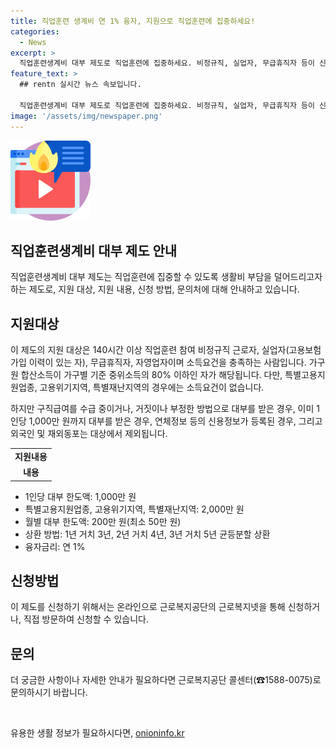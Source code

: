 ```yaml
---
title: 직업훈련 생계비 연 1% 융자, 지원으로 직업훈련에 집중하세요!
categories:
  - News
excerpt: >
  직업훈련생계비 대부 제도로 직업훈련에 집중하세요. 비정규직, 실업자, 무급휴직자 등이 신청 가능하며, 가구 소득 기준 충족 시 최대 1,000만 원의 대부를 받을 수 있습니다. 대부한도 초과자와 외국인은 제외되며, 융자금리는 연 1%입니다. 온라인이나 방문 신청이 가능하니 자세한 사항은 근로복지공단으로 문의하세요(☎15880075).
feature_text: >
  ## rentn 실시간 뉴스 속보입니다.

  직업훈련생계비 대부 제도로 직업훈련에 집중하세요. 비정규직, 실업자, 무급휴직자 등이 신청 가능하며, 가구 소득 기준 충족 시 최대 1,000만 원의 대부를 받을 수 있습니다. 대부한도 초과자와 외국인은 제외되며, 융자금리는 연 1%입니다. 온라인이나 방문 신청이 가능하니 자세한 사항은 근로복지공단으로 문의하세요(☎15880075).
image: '/assets/img/newspaper.png'
---
```


<p><img src="/assets/img/news.png" alt="rentncar 속보" /></p>

<h2 data-ke-size="size26">직업훈련생계비 대부 제도 안내</h2>

<p data-ke-size="size16">직업훈련생계비 대부 제도는 직업훈련에 집중할 수 있도록 생활비 부담을 덜어드리고자 하는 제도로, 지원 대상, 지원 내용, 신청 방법, 문의처에 대해 안내하고 있습니다.</p>

<h2>지원대상</h2>

<p data-ke-size="size16">이 제도의 지원 대상은 140시간 이상 직업훈련 참여 비정규직 근로자, 실업자(고용보험 가입 이력이 있는 자), 무급휴직자, 자영업자이며 소득요건을 충족하는 사람입니다. 가구원 합산소득이 가구별 기준 중위소득의 80% 이하인 자가 해당됩니다. 다만, 특별고용지원업종, 고용위기지역, 특별재난지역의 경우에는 소득요건이 없습니다.</p>

<p data-ke-size="size16">하지만 구직급여를 수급 중이거나, 거짓이나 부정한 방법으로 대부를 받은 경우, 이미 1인당 1,000만 원까지 대부를 받은 경우, 연체정보 등의 신용정보가 등록된 경우, 그리고 외국인 및 재외동포는 대상에서 제외됩니다.</p>

<table>
  <tr>
    <td style="text-align: center; height: 17px;"><b>지원내용</b></td>
  </tr>
  <tr>
    <td style="text-align: center; height: 17px;"><b>내용</b></td>
  </tr>
</table>

<ul>
  <li>1인당 대부 한도액: 1,000만 원</li>
  <li>특별고용지원업종, 고용위기지역, 특별재난지역: 2,000만 원</li>
  <li>월별 대부 한도액: 200만 원(최소 50만 원)</li>
  <li>상환 방법: 1년 거치 3년, 2년 거치 4년, 3년 거치 5년 균등분할 상환</li>
  <li>융자금리: 연 1%</li>
</ul>

<h2>신청방법</h2>

<p data-ke-size="size16">이 제도를 신청하기 위해서는 온라인으로 근로복지공단의 근로복지넷을 통해 신청하거나, 직접 방문하여 신청할 수 있습니다.</p>

<h2>문의</h2>

<p data-ke-size="size16">더 궁금한 사항이나 자세한 안내가 필요하다면 근로복지공단 콜센터(☎1588-0075)로 문의하시기 바랍니다.</p>

<p data-ke-size="size16">&nbsp;</p>
유용한 생활 정보가 필요하시다면, <a href="https://onioninfo.kr" rel="dofollow">onioninfo.kr</a>


